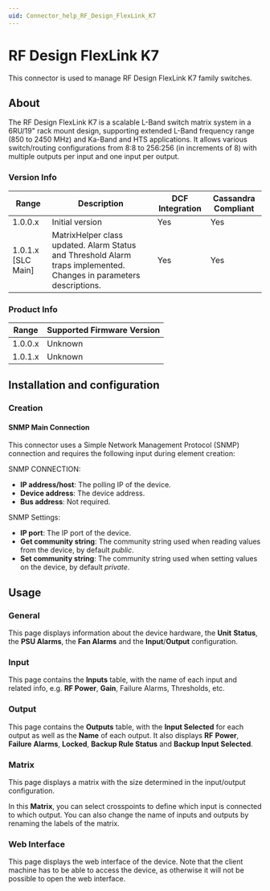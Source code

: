 ```yaml
---
uid: Connector_help_RF_Design_FlexLink_K7
---
```


# RF Design FlexLink K7

This connector is used to manage RF Design FlexLink K7 family switches.

## About

The RF Design FlexLink K7 is a scalable L-Band switch matrix system in a 6RU/19" rack mount design, supporting extended L-Band frequency range (850 to 2450 MHz) and Ka-Band and HTS applications. It allows various switch/routing configurations from 8:8 to 256:256 (in increments of 8) with multiple outputs per input and one input per output.

### Version Info

| **Range**     | **Description**                                                                                                     | **DCF Integration** | **Cassandra Compliant** |
|----------------------|---------------------------------------------------------------------------------------------------------------------|---------------------|-------------------------|
| 1.0.0.x              | Initial version                                                                                                     | Yes                 | Yes                     |
| 1.0.1.x \[SLC Main\] | MatrixHelper class updated. Alarm Status and Threshold Alarm traps implemented. Changes in parameters descriptions. | Yes                 | Yes                     |

### Product Info

| Range | Supported Firmware Version |
|------------------|-----------------------------|
| 1.0.0.x          | Unknown                     |
| 1.0.1.x          | Unknown                     |

## Installation and configuration

### Creation

#### SNMP Main Connection

This connector uses a Simple Network Management Protocol (SNMP) connection and requires the following input during element creation:

SNMP CONNECTION:

- **IP address/host**: The polling IP of the device.
- **Device address**: The device address.
- **Bus address**: Not required.

SNMP Settings:

- **IP port**: The IP port of the device.
- **Get community string**: The community string used when reading values from the device, by default *public*.
- **Set community string**: The community string used when setting values on the device, by default *private*.

## Usage

### General

This page displays information about the device hardware, the **Unit** **Status**, the **PSU Alarms**, the **Fan Alarms** and the **Input**/**Output** configuration.

### Input

This page contains the **Inputs** table, with the name of each input and related info, e.g. **RF Power**, **Gain**, Failure Alarms, Thresholds, etc.

### Output

This page contains the **Outputs** table, with the **Input Selected** for each output as well as the **Name** of each output. It also displays **RF** **Power**, **Failure** **Alarms**, **Locked**, **Backup Rule Status** and **Backup Input Selected**.

### Matrix

This page displays a matrix with the size determined in the input/output configuration.

In this **Matrix**, you can select crosspoints to define which input is connected to which output. You can also change the name of inputs and outputs by renaming the labels of the matrix.

### Web Interface

This page displays the web interface of the device. Note that the client machine has to be able to access the device, as otherwise it will not be possible to open the web interface.
